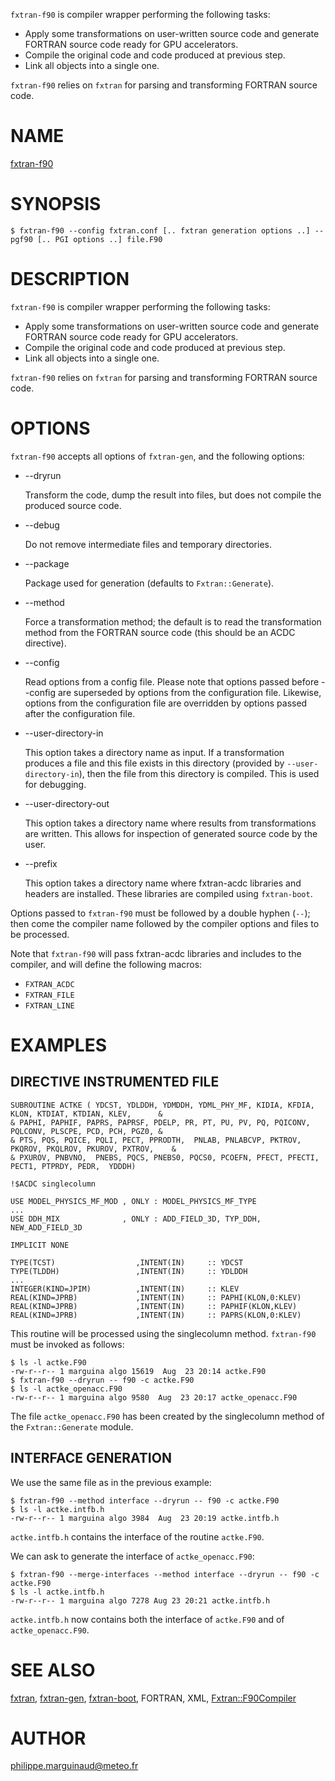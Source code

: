 `fxtran-f90` is compiler wrapper performing the following tasks:

- Apply some transformations on user-written source code and generate FORTRAN source code ready 
for GPU accelerators.
- Compile the original code and code produced at previous step.
- Link all objects into a single one.

`fxtran-f90` relies on `fxtran` for parsing and transforming FORTRAN source code.
# NAME

[fxtran-f90](../bin/fxtran-f90)

# SYNOPSIS

    $ fxtran-f90 --config fxtran.conf [.. fxtran generation options ..] -- pgf90 [.. PGI options ..] file.F90

# DESCRIPTION

`fxtran-f90` is compiler wrapper performing the following tasks:

- Apply some transformations on user-written source code and generate FORTRAN source code ready 
for GPU accelerators.
- Compile the original code and code produced at previous step.
- Link all objects into a single one.

`fxtran-f90` relies on `fxtran` for parsing and transforming FORTRAN source code.

# OPTIONS

`fxtran-f90` accepts all options of `fxtran-gen`, and the following options:

- --dryrun 

    Transform the code, dump the result into files, but does not compile the produced
    source code.

- --debug

    Do not remove intermediate files and temporary directories.

- --package

    Package used for generation (defaults to `Fxtran::Generate`).

- --method

    Force a transformation method; the default is to read the transformation method
    from the FORTRAN source code (this should be an ACDC directive).

- --config

    Read options from a config file. Please note that options passed before --config are 
    superseded by options from the configuration file. Likewise, options from the configuration
    file are overridden by options passed after the configuration file.

- --user-directory-in

    This option takes a directory name as input. If a transformation produces a file and 
    this file exists in this directory (provided by `--user-directory-in`), then the file
    from this directory is compiled. This is used for debugging.

- --user-directory-out

    This option takes a directory name where results from transformations are written. This
    allows for inspection of generated source code by the user.

- --prefix

    This option takes a directory name where fxtran-acdc libraries and headers are installed. These
    libraries are compiled using `fxtran-boot`.

Options passed to `fxtran-f90` must be followed by a double hyphen (`--`); then come the
compiler name followed by the compiler options and files to be processed.

Note that `fxtran-f90` will pass fxtran-acdc libraries and includes to the compiler, and will define 
the following macros:

- `FXTRAN_ACDC`
- `FXTRAN_FILE`
- `FXTRAN_LINE`

# EXAMPLES

## DIRECTIVE INSTRUMENTED FILE

    SUBROUTINE ACTKE ( YDCST, YDLDDH, YDMDDH, YDML_PHY_MF, KIDIA, KFDIA, KLON, KTDIAT, KTDIAN, KLEV,      &
    & PAPHI, PAPHIF, PAPRS, PAPRSF, PDELP, PR, PT, PU, PV, PQ, PQICONV,  PQLCONV, PLSCPE, PCD, PCH, PGZ0, &
    & PTS, PQS, PQICE, PQLI, PECT, PPRODTH,  PNLAB, PNLABCVP, PKTROV, PKQROV, PKQLROV, PKUROV, PXTROV,    &
    & PXUROV, PNBVNO,  PNEBS, PQCS, PNEBS0, PQCS0, PCOEFN, PFECT, PFECTI, PECT1, PTPRDY, PEDR,  YDDDH)
    
    !$ACDC singlecolumn 
    
    USE MODEL_PHYSICS_MF_MOD , ONLY : MODEL_PHYSICS_MF_TYPE
    ...
    USE DDH_MIX              , ONLY : ADD_FIELD_3D, TYP_DDH, NEW_ADD_FIELD_3D
    
    IMPLICIT NONE
    
    TYPE(TCST)                  ,INTENT(IN)     :: YDCST
    TYPE(TLDDH)                 ,INTENT(IN)     :: YDLDDH
    ...
    INTEGER(KIND=JPIM)          ,INTENT(IN)     :: KLEV 
    REAL(KIND=JPRB)             ,INTENT(IN)     :: PAPHI(KLON,0:KLEV)
    REAL(KIND=JPRB)             ,INTENT(IN)     :: PAPHIF(KLON,KLEV)
    REAL(KIND=JPRB)             ,INTENT(IN)     :: PAPRS(KLON,0:KLEV)

This routine will be processed using the singlecolumn method. `fxtran-f90` must be invoked as follows:

    $ ls -l actke.F90
    -rw-r--r-- 1 marguina algo 15619  Aug  23 20:14 actke.F90
    $ fxtran-f90 --dryrun -- f90 -c actke.F90
    $ ls -l actke_openacc.F90
    -rw-r--r-- 1 marguina algo 9580  Aug  23 20:17 actke_openacc.F90

The file `actke_openacc.F90` has been created by the singlecolumn method of the `Fxtran::Generate` module.

## INTERFACE GENERATION

We use the same file as in the previous example:

    $ fxtran-f90 --method interface --dryrun -- f90 -c actke.F90
    $ ls -l actke.intfb.h
    -rw-r--r-- 1 marguina algo 3984  Aug  23 20:19 actke.intfb.h

`actke.intfb.h` contains the interface of the routine `actke.F90`.

We can ask to generate the interface of `actke_openacc.F90`:

    $ fxtran-f90 --merge-interfaces --method interface --dryrun -- f90 -c actke.F90
    $ ls -l actke.intfb.h
    -rw-r--r-- 1 marguina algo 7278 Aug 23 20:21 actke.intfb.h

`actke.intfb.h` now contains both the interface of `actke.F90` and of `actke_openacc.F90`.

# SEE ALSO

[fxtran](https://github.com/pmarguinaud/fxtran), [fxtran-gen](fxtran-gen.md), [fxtran-boot](fxtran-boot.md), FORTRAN, XML, [Fxtran::F90Compiler](Fxtran%3A%3AF90Compiler.md)

# AUTHOR

philippe.marguinaud@meteo.fr
